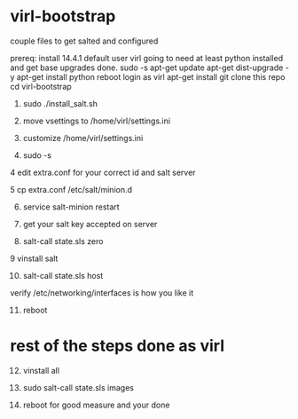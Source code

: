 virl-bootstrap
==============

couple files to get salted and configured

prereq: 
install 14.4.1
default user virl
going to need at least python installed and get base upgrades done. 
sudo -s
apt-get update
apt-get dist-upgrade -y
apt-get install python
reboot
login as virl
apt-get install git
clone this repo
cd virl-bootstrap

1. sudo ./install_salt.sh

2. move vsettings to /home/virl/settings.ini

3. customize /home/virl/settings.ini

3. sudo -s

4 edit extra.conf for your correct id and salt server

5 cp extra.conf /etc/salt/minion.d

6. service salt-minion restart

7. get your salt key accepted on server

8. salt-call state.sls zero

9 vinstall salt

10. salt-call state.sls host

verify /etc/networking/interfaces is how you like it

11. reboot

# rest of the steps done as virl

12. vinstall all

13. sudo salt-call state.sls images

14. reboot for good measure and your done
